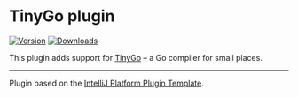 TinyGo plugin
===

[comment]: <> (![Build]&#40;https://github.com/pleomaxx3002/tinygo-plugin/workflows/Build/badge.svg&#41;)
[![Version](https://img.shields.io/jetbrains/plugin/v/PLUGIN_ID.svg)](https://plugins.jetbrains.com/plugin/PLUGIN_ID)
[![Downloads](https://img.shields.io/jetbrains/plugin/d/PLUGIN_ID.svg)](https://plugins.jetbrains.com/plugin/PLUGIN_ID)

<!-- Plugin description -->
This plugin adds support for <a href="https://tinygo.org/">TinyGo</a> – a Go compiler for small places. 
<!-- Plugin description end -->

---
Plugin based on the [IntelliJ Platform Plugin Template][template].

[template]: https://github.com/JetBrains/intellij-platform-plugin-template
